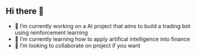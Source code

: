 ## Hi there 👋

- 🔭 I’m currently working on a AI project that aims to build a trading bot using reinforcement learning
- 🌱 I’m currently learning how to apply artifical intelligence into finance
- 👯 I’m looking to collaborate on project if you want

<!--
**pratyakshagarwal/pratyakshagarwal** is a ✨ _special_ ✨ repository because its `README.md` (this file) appears on your GitHub profile.

Here are some ideas to get you started:
- 🤔 I’m looking for help with ...
- 💬 Ask me about ...
- 📫 How to reach me: ...
- 😄 Pronouns: ...
- ⚡ Fun fact: ...
-->
